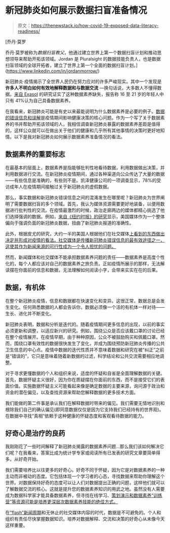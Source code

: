 # 新冠肺炎如何展示数据扫盲准备情况

> 原文：<https://thenewstack.io/how-covid-19-exposed-data-literacy-readiness/>

[](https://www.linkedin.com/in/jordanmorrow/)

 [乔丹·莫罗

乔丹·莫罗被称为*数据扫盲教父*，他通过建立世界上第一个数据扫盲计划和推动思想领导来帮助开拓该领域。Jordan 是 Pluralsight 的数据技能负责人，也是数据扫盲领域的全球开拓者，建立了世界上第一个全面的数据扫盲计划。](https://www.linkedin.com/in/jordanmorrow/) [](https://www.linkedin.com/in/jordanmorrow/)

新冠肺炎·疫情揭示了全世界人民仍在努力应对的许多严峻现实。其中一个发现是**许多人不明白如何有效地解释数据和与数据交流** —换句话说，大多数人不懂得数据。[来自 Exasol](https://www.thedatadreamer.com/app/uploads/2021/03/Exasol-Data-Dreamer-eBook-v11.pdf) 的研究证实了这种数据素养缺失，报告称 16 至 21 岁的年轻人中只有 41%认为自己具备数据素养。

在我看来，新冠肺炎可能是有史以来最能说明为什么数据素养是必要的例子。[数据的错误信息和误解](https://www.kff.org/coronavirus-covid-19/poll-finding/kff-covid-19-vaccine-monitor-media-and-misinformation/)是疫情期间影响健康决策的核心问题。作为一个写了关于数据素养的书并帮助开拓该领域的人，我相信调查新冠肺炎暴露的数据素养差距是值得的，这样公众就可以在做出关于他们的健康和几乎所有其他事情的决策时更好地知情。以下是我对新冠肺炎如何展示数据素养准备情况的看法。

## 数据素养的重要标志

在最基本的层面上，数据素养是指能够批判性地看待数据，利用数据做出决策，并利用数据进行交流。在新冠肺炎疫情期间，通过各种渠道向公众传达了大量的数据——有些信息是准确的，有些则不是。凯泽健康公司的一项调查显示，78%的受访成年人在疫情期间接触过关于新冠肺炎的虚假数据。

那么，事实数据和新冠肺炎错误信息之间的混淆发生在哪里呢？新冠肺炎为世界阐明了需要数据扫盲的多个领域。首先，我认为媒体资源需要更好地装备，以便用数据进行批判性的交流。在疫情最激烈的时候，政治走廊两边的媒体都精心挑选了他们选择强调的数据。例如，[来自《纽约时报》的研究](https://www.nytimes.com/2021/03/24/briefing/boulder-shooting-george-segal-astrazeneca.html)显示，美国媒体作为一个整体偏向于强调负面的新冠肺炎数据，扭曲了新冠肺炎报道的准确性。

此外，根据皮尤的研究，大约一半的美国人根据他们在社交媒体[上看到的东西做出决定并形成对疫情的看法。社交媒体是传播新冠肺炎错误信息的最有效途径之一，这使其作为新闻来源的可行性成为一个令人担忧的问题。](https://www.pewresearch.org/fact-tank/2021/08/24/about-four-in-ten-americans-say-social-media-is-an-important-way-of-following-covid-19-vaccine-news/)

然而，新闻媒体和社交媒体不能承担数据素养问题的责任——数据素养是高度个性化的，每个人都应该对自己的数据素养之旅负责。正如疫情所展示的那样，无法解读摆在你面前的信息和数据，无法理解如何阅读小字，会带来实实在在的后果。

## 数据，有机体

在整个新冠肺炎疫情，信息和数据都在快速变化和变异。这很正常，数据总是会发生变化。任何熟悉数据的人都会告诉你，数据必须像一个活的有机体一样对待——生长、进化并不断变化。

新冠肺炎表明，数据和分析是迭代的。随着疫情期间更多信息的出现，以前的事实必须更新和调整，以适应新兴的研究。例如，围绕公众是否应该戴口罩的讨论已经在整个疫情展开。在疫情早期，由于种种原因，公众不被鼓励购买和佩戴口罩。然而，围绕口罩有效性的数据很快发生了变化，并成为围绕预防新冠肺炎传播的公共卫生信息的中心点。疫情中数据的迭代性质并不意味着数据和研究在被“纠正”之前是“错误的”，它只是意味着随着新数据的过滤，科学结论和公共交流需要相应地调整。

对于寻求更懂数据的个人和组织来说，适度的怀疑和自省是全面理解数据的关键。首先，数据怀疑主义很好，因为你在质疑摆在你面前的东西，而不是接受它们的表面价值。实施数据怀疑主义可能看起来像是确定数据的主要来源，询问源于政治和资金的潜在偏见，以及查找资源来帮助您解释数据的更多技术方面。

我们能做的第二件事是承认我们在解释数据时带来的偏见。我们需要无情地识别和根除我们自己的确认偏见(即同意数据仅仅是因为它支持我们已经持有的世界观)。在数据中寻找“真相”依赖于这种健康的怀疑态度和客观看待数据的能力。

## 好奇心是治疗的良药

我刚刚花了一些时间解释了新冠肺炎揭露的数据素养问题…那么我们该如何解决它们呢？在我看来，答案比成为统计学专家或阅读所有已发表的研究文章要简单得多。从好奇开始。

我们需要培养比以往更多的好奇心。好奇不同于怀疑，因为它是对数据素养的一种主动而非被动的态度。它包括体现一个学习者的心态，寻找数据来帮助你理解这个世界。对数据保持好奇的态度可以让人们对数据提出正确的问题，这样他们就可以了解数据交流的核心。这就是提升您的数据素养知识的用武之地。虽然没有人需要成为数据科学家才能具备数据素养，但寻找在线学习、[策划演示和数据素养“训练营”等资源可能是培养更深层次数据素养技能的绝佳方式。](https://www.pluralsight.com/courses/pluralsight-live-2020-data-literacy)

在[“flash”新闻周期](https://muckrack.com/blog/2020/12/22/flash-news-cycle)和无休止的社交媒体内容的时代，数据是不可避免的。个人和组织有责任尽快掌握数据知识。培养对数据解释、交流和决策的好奇心从未像今天这样重要。

<svg xmlns:xlink="http://www.w3.org/1999/xlink" viewBox="0 0 68 31" version="1.1"><title>Group</title> <desc>Created with Sketch.</desc></svg>